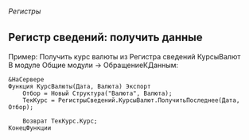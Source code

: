 ###### Регистры

## Регистр сведений: получить данные

Пример: Получить курс валюты из Регистра сведений КурсыВалют  
В модуле Общие модули -> ОбращениеКДанным:
```
&НаСервере
Функция КурсВалюты(Дата, Валюта) Экспорт
	Отбор = Новый Структура("Валюта", Валюта);
	ТекКурс = РегистрыСведений.КурсыВалют.ПолучитьПоследнее(Дата, Отбор);
	
	Возврат ТекКурс.Курс;
КонецФункции
```